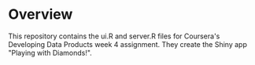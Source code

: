 # Overview
This repository contains the ui.R and server.R files for Coursera's Developing Data Products week 4 assignment. They create the Shiny app "Playing with Diamonds!".
